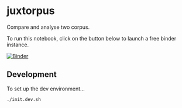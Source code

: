 # juxtorpus

Compare and analyse two corpus.

To run this notebook, click on the button below to launch a free binder instance.

[//]: # ([![Binder]&#40;https://binderhub.atap-binder.cloud.edu.au/badge_logo.svg&#41;]&#40;https://binderhub.atap-binder.cloud.edu.au/v2/gh/Sydney-Informatics-Hub/juxtorpus/DH_workshop_140323?labpath=notebooks%2FDH%20demo%2FDemo-final.ipynb&#41;)
[![Binder](https://binderhub.atap-binder.cloud.edu.au/badge_logo.svg)](https://binderhub.atap-binder.cloud.edu.au/v2/gh/Sydney-Informatics-Hub/juxtorpus/arrnet_presentation?labpath=notebooks%2Fdemos%2FDemo-ARRNet.ipynb)

## Development

To set up the dev environment...

```shell
./init.dev.sh
```